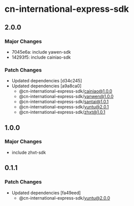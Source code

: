 # cn-international-express-sdk

## 2.0.0

### Major Changes

- 7045e6a: include yawen-sdk
- 14293f5: include cainiao-sdk

### Patch Changes

- Updated dependencies [d34c245]
- Updated dependencies [a9a8ca0]
  - @cn-international-express-sdk/cainiao@1.0.0
  - @cn-international-express-sdk/yanwen@1.0.0
  - @cn-international-express-sdk/santai@1.0.1
  - @cn-international-express-sdk/yuntu@2.0.1
  - @cn-international-express-sdk/zhxt@1.0.1

## 1.0.0

### Major Changes

- include zhxt-sdk

## 0.1.1

### Patch Changes

- Updated dependencies [fa49eed]
  - @cn-international-express-sdk/yuntu@2.0.0
